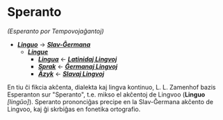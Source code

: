 # Speranto
*(Esperanto por Tempovojaĝantoj)*

* [***Linguo***](linguo.md) → [***Slav-Ĝermana***](linguo.md#slav-ĝermana)
  * [***Lingue***](lingue.md)
    * [***Lingua***](lingua.md) ← [***Latinidaj Lingvoj***](latinidaj/README.md)
    * [***Sprak***](sprak.md) ← [***Ĝermanaj Lingvoj***](ghermanaj/README.md)
    * [***Äzyk***](jazyk.md) ← [***Slavaj Lingvoj***](slavaj/README.md)

En tiu ĉi fikcia akĉenta, dialekta kaj lingva kontinuo, L. L. Zamenhof bazis Esperanton sur "Speranto", t.e. mikso el akĉentoj de Lingvoo (**Linguo** *[lingŭo]*). Speranto prononciĝas precipe en la Slav-Ĝermana akĉento de Lingvoo, kaj ĝi skrbiĝas en fonetika ortografio.
